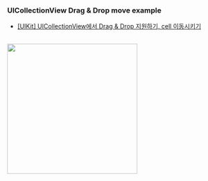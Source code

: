 ### UICollectionView Drag & Drop move example
- [[UIKit] UICollectionView에서 Drag & Drop 지원하기, cell 이동시키기](https://0-sunny-side.tistory.com/23)
<br>

<img src="https://github.com/sunnysideupdowntown/CollectionView-DragAndDrop/assets/96934446/c443e920-032a-406b-bf12-811f43fb15e2" width="300"/>
